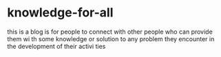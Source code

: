 # knowledge-for-all
this is a blog is for people to connect with other people who can provide them wi th some knowledge or solution to any problem they encounter in the development of their activi ties
